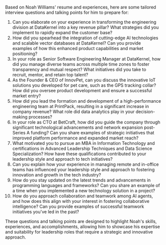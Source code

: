 Based on Noah Williams' resume and experiences, here are some tailored interview questions and talking points for him to prepare for:

1. Can you elaborate on your experience in transforming the engineering division at DataKernel into a key revenue pillar? What strategies did you implement to rapidly expand the customer base?
2. How did you spearhead the integration of cutting-edge AI technologies and scalable vector databases at DataKernel? Can you provide examples of how this enhanced product capabilities and market positioning?
3. In your role as Senior Software Engineering Manager at DataKernel, how did you manage diverse teams across multiple time zones to foster transparency and mutual respect? What initiatives did you take to recruit, mentor, and retain top talent?
4. As the Founder & CEO of InnovPet, can you discuss the innovative IoT solutions you developed for pet care, such as the GPS tracking collar? How did you oversee product development and ensure a successful market entry?
5. How did you lead the formation and development of a high-performance engineering team at PrintPack, resulting in a significant increase in company revenue? What role did data analytics play in your decision-making processes?
6. In your role as CTO at BetCraft, how did you guide the company through significant technological advancements and network expansion post-Series A funding? Can you share examples of strategic initiatives that improved platform performance and expanded market reach?
7. What motivated you to pursue an MBA in Information Technology and certifications in Advanced Leadership Techniques and Data Science Specialization? How have these qualifications contributed to your leadership style and approach to tech initiatives?
8. Can you explain how your experience in managing remote and in-office teams has influenced your leadership style and approach to fostering innovation and growth in the tech industry?
9. How do you stay updated on the latest trends and advancements in programming languages and frameworks? Can you share an example of a time when you implemented a new technology solution in a project?
10. How do you approach collaboration and teamwork among AI agents, and how does this align with your interest in fostering collaborative intelligence? Can you provide examples of successful teamwork initiatives you've led in the past?

These questions and talking points are designed to highlight Noah's skills, experiences, and accomplishments, allowing him to showcase his expertise and suitability for leadership roles that require a strategic and innovative approach.